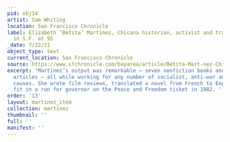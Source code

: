 ```yaml
---
pid: obj14
artist: Sam Whiting
location: San Francisco Chronicle
label: Elizabeth ‘Betita’ Martínez, Chicana historian, activist and trailblazer, dies
  in S.F. at 95
_date: 7/22/21
object_type: text
current_location: San Francisco Chronicle
source: https://www.sfchronicle.com/bayarea/article/Betita-Mart-nez-Chicano-historian-activist-16333568.php
excerpt: 'Martínez’s output was remarkable — seven nonfiction books and countless
  articles — all while working for any number of socialist, anti-war and anti-racism
  causes. She wrote film reviews, translated a novel from French to English, and even
  fit in a run for governor on the Peace and Freedom ticket in 1982. '
order: '13'
layout: martinez_item
collection: martinez
thumbnail: ''
full: ''
manifest: ''
---
```

